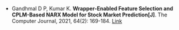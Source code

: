 * Gandhmal D P, Kumar K. <b>Wrapper-Enabled Feature Selection and CPLM-Based NARX Model for Stock Market Prediction[J]</b>. The Computer Journal, 2021, 64(2): 169-184. [Link](https://academic.oup.com/comjnl/article-abstract/64/2/169/5894133)